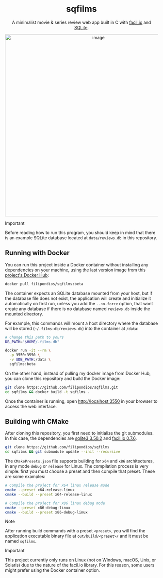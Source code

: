 <!-- # sqfilms -->
<div align="center">
  <h1>sqfilms</h1>
  <p>A minimalist movie & series review web app built in C with <a href="https://facil.io/">facil.io</a> and
    <a href="sqlite.org">SQLite</a>.</p>
  <img height="600" alt="image" src="https://github.com/user-attachments/assets/9cce14ef-be92-438e-9d01-d583a19ce6ff"/>
</div>

> [!IMPORTANT]
> Before reading how to run this program, you should keep in mind that there
> is an example SQLite database located at `data/reviews.db` in this repository.

## Running with Docker

You can run this project inside a Docker container without installing any
dependencies on your machine, using the last version image from <a href='https://hub.docker.com/r/filipondios/sqfilms'>
this project's Docker Hub</a>:

```bash
docker pull filipondios/sqfilms:beta
```

The container expects an SQLite database mounted from your host, but if the
database file does not exist, the application will create and initialize it
automatically on first run, unless you add the `--no-force` option, that
wont create any database if there is no database named `reviews.db` inside
the mounted directory.

For example, this commands will mount a host directory where the database
will be stored (`~/.films-db/reviews.db`) into the container at `/data`:

```bash
# Change this path to yours
DB_PATH="$HOME/.films-db"

docker run -it --rm \
  -p 3550:3550 \
  -v $DB_PATH:/data \
  sqfilms:beta
```

On the other hand, instead of pulling my docker image from Docker Hub, you
can clone this repository and build the Docker image:

```bash
git clone https://github.com/filipondios/sqfilms.git
cd sqfilms && docker build -t sqfilms .
```

Once the container is running, open
<a href='http://localhost:3550'>http://localhost:3550</a>
in your browser to access the web interface.


## Building with CMake

After cloning this repository, you first need to initialize the git submodules. In this case, the
dependencies are [sqlite3 3.50.2](https://github.com/sqlite/sqlite/tree/9d7c5df7f0e42528bf514b5231d58273bea47e40)
and [facil.io 0.7.6](https://github.com/boazsegev/facil.io/tree/512a354dbd31e1895647df852d1565f9d408ed91).

```bash
git clone https://github.com/filipondios/sqfilms
cd sqfilms && git submodule update --init --recursive
```

The `CMakePresets.json` file supports building for `x64` and `x86` architectures, in
any mode `debug` or `release` for Linux. The compilation process is very
simple: first you must choose a preset and then compile that preset.
These are some examples:

```sh
# Compile the project for x64 linux release mode
cmake --preset x64-release-linux
cmake --build --preset x64-release-linux

# Compile the project for x86 linux debug mode
cmake --preset x86-debug-linux
cmake --build --preset x86-debug-linux
```

> [!NOTE]
> After running build commands with a preset `<preset>`, you will find the application
> executable binary file at `out/build/<preset>/` and it must be named `sqfilms`.

> [!IMPORTANT]
> This project currently only runs on Linux (not on Windows, macOS, Unix, or Solaris)
> due to the nature of the facil.io library. For this reason, some users might prefer
> using the Docker container option.
